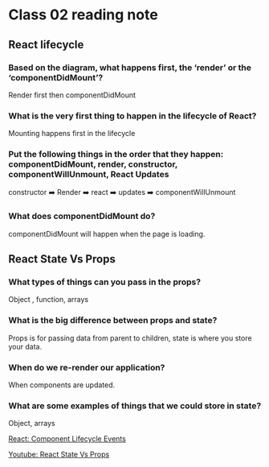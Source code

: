 # Class 02 reading note

## React lifecycle

### Based on the diagram, what happens first, the ‘render’ or the ‘componentDidMount’?
Render first then componentDidMount 
### What is the very first thing to happen in the lifecycle of React?
Mounting happens first in the lifecycle
### Put the following things in the order that they happen: componentDidMount, render, constructor, componentWillUnmount, React Updates
constructor :arrow_right: Render :arrow_right: react :arrow_right: updates :arrow_right: componentWillUnmount 
### What does componentDidMount do?
componentDidMount will happen when the page is loading. 

## React State Vs Props

### What types of things can you pass in the props?
Object , function, arrays
### What is the big difference between props and state?
Props is for passing data from parent to children, state is where you store your data. 
### When do we re-render our application?
When components are updated.
### What are some examples of things that we could store in state?
Object, arrays 



[React: Component Lifecycle Events](https://medium.com/@joshuablankenshipnola/react-component-lifecycle-events-cb77e670a093)

[Youtube: React State Vs Props](https://www.youtube.com/watch?v=IYvD9oBCuJI)
